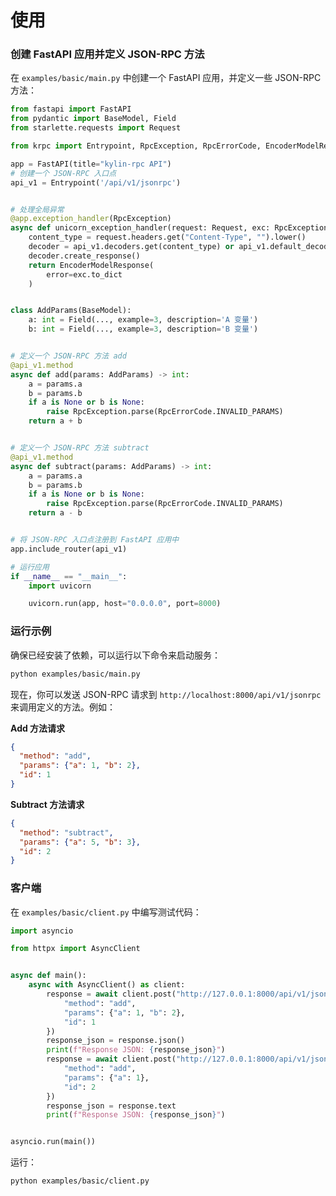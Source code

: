 使用
=====================================


### 创建 FastAPI 应用并定义 JSON-RPC 方法

在 `examples/basic/main.py` 中创建一个 FastAPI 应用，并定义一些 JSON-RPC 方法：

```python
from fastapi import FastAPI
from pydantic import BaseModel, Field
from starlette.requests import Request

from krpc import Entrypoint, RpcException, RpcErrorCode, EncoderModelResponse

app = FastAPI(title="kylin-rpc API")
# 创建一个 JSON-RPC 入口点
api_v1 = Entrypoint('/api/v1/jsonrpc')


# 处理全局异常
@app.exception_handler(RpcException)
async def unicorn_exception_handler(request: Request, exc: RpcException):
    content_type = request.headers.get("Content-Type", "").lower()
    decoder = api_v1.decoders.get(content_type) or api_v1.default_decoder
    decoder.create_response()
    return EncoderModelResponse(
        error=exc.to_dict
    )


class AddParams(BaseModel):
    a: int = Field(..., example=3, description='A 变量')
    b: int = Field(..., example=3, description='B 变量')


# 定义一个 JSON-RPC 方法 add
@api_v1.method
async def add(params: AddParams) -> int:
    a = params.a
    b = params.b
    if a is None or b is None:
        raise RpcException.parse(RpcErrorCode.INVALID_PARAMS)
    return a + b


# 定义一个 JSON-RPC 方法 subtract
@api_v1.method
async def subtract(params: AddParams) -> int:
    a = params.a
    b = params.b
    if a is None or b is None:
        raise RpcException.parse(RpcErrorCode.INVALID_PARAMS)
    return a - b


# 将 JSON-RPC 入口点注册到 FastAPI 应用中
app.include_router(api_v1)

# 运行应用
if __name__ == "__main__":
    import uvicorn

    uvicorn.run(app, host="0.0.0.0", port=8000)
```

### 运行示例

确保已经安装了依赖，可以运行以下命令来启动服务：

```sh
python examples/basic/main.py
```

现在，你可以发送 JSON-RPC 请求到 `http://localhost:8000/api/v1/jsonrpc` 来调用定义的方法。例如：

**Add 方法请求**
```json
{
  "method": "add",
  "params": {"a": 1, "b": 2},
  "id": 1
}
```

**Subtract 方法请求**
```json
{
  "method": "subtract",
  "params": {"a": 5, "b": 3},
  "id": 2
}
```

### 客户端

在 `examples/basic/client.py` 中编写测试代码：

```python
import asyncio

from httpx import AsyncClient


async def main():
    async with AsyncClient() as client:
        response = await client.post("http://127.0.0.1:8000/api/v1/jsonrpc", json={
            "method": "add",
            "params": {"a": 1, "b": 2},
            "id": 1
        })
        response_json = response.json()
        print(f"Response JSON: {response_json}")
        response = await client.post("http://127.0.0.1:8000/api/v1/jsonrpc", json={
            "method": "add",
            "params": {"a": 1},
            "id": 2
        })
        response_json = response.text
        print(f"Response JSON: {response_json}")


asyncio.run(main())
```

运行：

```sh
python examples/basic/client.py
```